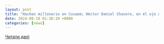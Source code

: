 ```yaml
---
layout: post
title: "Hackeo millonario en Cusaem; Héctor Daniel Chavero, en el ojo del escándalo"
date: 2024-08-10 01:30:29 +0000
categories: [news]
---
```


[Читати далі](https://es-us.noticias.yahoo.com/hackeo-millonario-cusaem-héctor-daniel-231945959.html)
